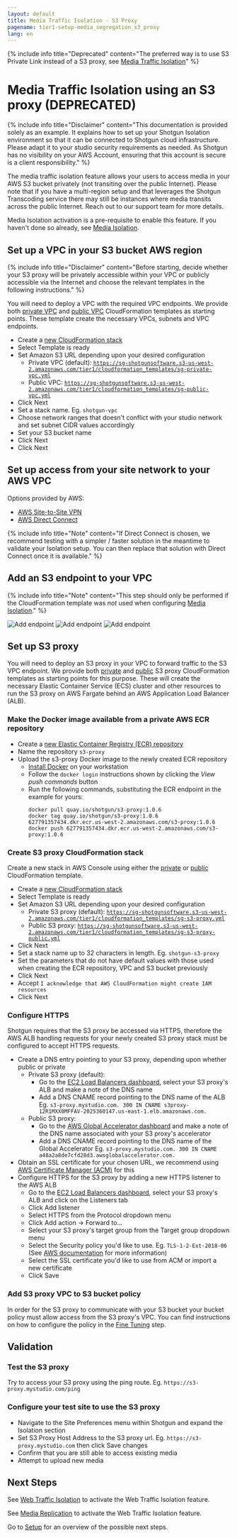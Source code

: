 ```yaml
---
layout: default
title: Media Traffic Isolation - S3 Proxy
pagename: tier1-setup-media_segregation_s3_proxy
lang: en
---
```


{% include info title="Deprecated" content="The preferred way is to use S3 Private Link instead of a S3 proxy, see [Media Traffic Isolation](./media_segregation.md)" %}

# Media Traffic Isolation using an S3 proxy (DEPRECATED)

{% include info title="Disclaimer" content="This documentation is provided solely as an example. It explains how to set up your Shotgun Isolation environment so that it can be connected to Shotgun cloud infrastructure. Please adapt it to your studio security requirements as needed. As Shotgun has no visibility on your AWS Account, ensuring that this account is secure is a client responsibility." %}

The media traffic isolation feature allows your users to access media in your AWS S3 bucket privately (not transiting over the public Internet). Please note that if you have a multi-region setup and that leverages the Shotgun Transcoding service there may still be instances where media transits across the public Internet. Reach out to our support team for more details.

Media Isolation activation is a pre-requisite to enable this feature. If you haven't done so already, see [Media Isolation](./s3_bucket.md).

## Set up a VPC in your S3 bucket AWS region

{% include info title="Disclaimer" content="Before starting, decide whether your S3 proxy will be privately accessible within your VPC or publicly accessible via the Internet and choose the relevant templates in the following instructions." %}

You will need to deploy a VPC with the required VPC endpoints. We provide both [private VPC](https://sg-shotgunsoftware.s3-us-west-2.amazonaws.com/tier1/cloudformation_templates/sg-private-vpc.yml) and [public VPC](https://sg-shotgunsoftware.s3-us-west-2.amazonaws.com/tier1/cloudformation_templates/sg-private-vpc.yml) CloudFormation templates as starting points. These template create the necessary VPCs, subnets and VPC endpoints.

* Create a [new CloudFormation stack](https://console.aws.amazon.com/cloudformation/home?#/stacks/create/template)
* Select Template is ready
* Set Amazon S3 URL depending upon your desired configuration
  * Private VPC (default):
    [`https://sg-shotgunsoftware.s3-us-west-2.amazonaws.com/tier1/cloudformation_templates/sg-private-vpc.yml`](https://sg-shotgunsoftware.s3-us-west-2.amazonaws.com/tier1/cloudformation_templates/sg-private-vpc.yml)
  * Public VPC:
    [`https://sg-shotgunsoftware.s3-us-west-2.amazonaws.com/tier1/cloudformation_templates/sg-public-vpc.yml`](https://sg-shotgunsoftware.s3-us-west-2.amazonaws.com/tier1/cloudformation_templates/sg-public-vpc.yml)
* Click Next
* Set a stack name. Eg. `shotgun-vpc`
* Choose network ranges that doesn't conflict with your studio network and set subnet CIDR values accordingly
* Set your S3 bucket name
* Click Next
* Click Next

## Set up access from your site network to your AWS VPC

Options provided by AWS:
* [AWS Site-to-Site VPN](https://docs.aws.amazon.com/vpn/latest/s2svpn/VPC_VPN.html)
* [AWS Direct Connect](https://aws.amazon.com/directconnect/)

{% include info title="Note" content="If Direct Connect is chosen, we recommend testing with a simpler / faster solution in the meantime to validate your Isolation setup. You can then replace that solution with Direct Connect once it is available." %}

## Add an S3 endpoint to your VPC

{% include info title="Note" content="This step should only be performed if the CloudFormation template was *not* used when configuring [Media Isolation](./s3_bucket.md)." %}

![Add endpoint](../images/tier1-endpoint-create-1.png)
![Add endpoint](../images/tier1-endpoint-create-2.png)
![Add endpoint](../images/tier1-endpoint-create-3.png)

## Set up S3 proxy

You will need to deploy an S3 proxy in your VPC to forward traffic to the S3 VPC endpoint. We provide both [private](https://sg-shotgunsoftware.s3-us-west-2.amazonaws.com/tier1/cloudformation_templates/sg-s3-proxy.yml) and [public](https://sg-shotgunsoftware.s3-us-west-2.amazonaws.com/tier1/cloudformation_templates/sg-s3-proxy-public.yml) S3 proxy CloudFormation templates as starting points for this purpose. These will create the necessary Elastic Container Service (ECS) cluster and other resources to run the S3 proxy on AWS Fargate behind an AWS Application Load Balancer (ALB).

### Make the Docker image available from a private AWS ECR repository

* Create a [new Elastic Container Registry (ECR) repository](https://console.aws.amazon.com/ecr/create-repository)
* Name the repository `s3-proxy`
* Upload the s3-proxy Docker image to the newly created ECR repository
  * [Install Docker](https://docs.docker.com/get-docker/) on your workstation
  * Follow the `docker login` instructions shown by clicking the *View push commands* button
  * Run the following commands, substituting the ECR endpoint in the example for yours:
    ```
    docker pull quay.io/shotgun/s3-proxy:1.0.6
    docker tag quay.io/shotgun/s3-proxy:1.0.6 627791357434.dkr.ecr.us-west-2.amazonaws.com/s3-proxy:1.0.6
    docker push 627791357434.dkr.ecr.us-west-2.amazonaws.com/s3-proxy:1.0.6
    ```

### Create S3 proxy CloudFormation stack

Create a new stack in AWS Console using either the [private](https://sg-shotgunsoftware.s3-us-west-2.amazonaws.com/tier1/cloudformation_templates/sg-s3-proxy.yml) or [public](https://sg-shotgunsoftware.s3-us-west-2.amazonaws.com/tier1/cloudformation_templates/sg-s3-proxy-public.yml) CloudFormation template.

* Create a [new CloudFormation stack](https://console.aws.amazon.com/cloudformation/home?#/stacks/create/template)
* Select Template is ready
* Set Amazon S3 URL depending upon your desired configuration
  * Private S3 proxy (default):
    [`https://sg-shotgunsoftware.s3-us-west-2.amazonaws.com/tier1/cloudformation_templates/sg-s3-proxy.yml`](https://sg-shotgunsoftware.s3-us-west-2.amazonaws.com/tier1/cloudformation_templates/sg-s3-proxy.yml)
  * Public S3 proxy:
    [`https://sg-shotgunsoftware.s3-us-west-2.amazonaws.com/tier1/cloudformation_templates/sg-s3-proxy-public.yml`](https://sg-shotgunsoftware.s3-us-west-2.amazonaws.com/tier1/cloudformation_templates/sg-s3-proxy-public.yml)
* Click Next
* Set a stack name up to 32 characters in length. Eg. `shotgun-s3-proxy`
* Set the parameters that do not have default values with those used when creating the ECR repository, VPC and S3 bucket previously
* Click Next
* Accept `I acknowledge that AWS CloudFormation might create IAM resources`
* Click Next

### Configure HTTPS

Shotgun requires that the S3 proxy be accessed via HTTPS, therefore the AWS ALB handling requests for your newly created S3 proxy stack must be configured to accept HTTPS requests.

* Create a DNS entry pointing to your S3 proxy, depending upon whether public or private
  * Private S3 proxy (default):
    * Go to the [EC2 Load Balancers dashboard](https://console.aws.amazon.com/ec2/home?#LoadBalancers), select your S3 proxy's ALB and make a note of the DNS name
    * Add a DNS CNAME record pointing to the DNS name of the ALB
      Eg. `s3-proxy.mystudio.com. 300 IN CNAME s3proxy-12R1MXX0MFFAV-2025360147.us-east-1.elb.amazonaws.com.`
  * Public S3 proxy:
    * Go to the [AWS Global Accelerator dashboard](https://console.aws.amazon.com/ec2/v2/home?#GlobalAcceleratorDashboard:) and make a note of the DNS name associated with your S3 proxy's accelerator
    * Add a DNS CNAME record pointing to the DNS name of the Global Accelerator
      Eg. `s3-proxy.mystudio.com. 300 IN CNAME a48a2a8de7cfd28d3.awsglobalaccelerator.com.`
* Obtain an SSL certificate for your chosen URL, we recommend using [AWS Certificate Manager (ACM)](https://aws.amazon.com/certificate-manager/) for this
* Configure HTTPS for the S3 proxy by adding a new HTTPS listener to the AWS ALB
  * Go to the [EC2 Load Balancers dashboard](https://console.aws.amazon.com/ec2/home?#LoadBalancers), select your S3 proxy's ALB and click on the Listeners tab
  * Click Add listener
  * Select HTTPS from the Protocol dropdown menu
  * Click Add action -> Forward to...
  * Select your S3 proxy's target group from the Target group dropdown menu
  * Select the Security policy you'd like to use. Eg. `TLS-1-2-Ext-2018-06` (See [AWS documentation](https://docs.aws.amazon.com/elasticloadbalancing/latest/application/create-https-listener.html#describe-ssl-policies) for more information)
  * Select the SSL certificate you'd like to use from ACM or import a new certificate
  * Click Save

### Add S3 proxy VPC to S3 bucket policy

In order for the S3 proxy to communicate with your S3 bucket your bucket policy must allow access from the S3 proxy's VPC. You can find instructions on how to configure the policy in the [Fine Tuning](./tuning.md#s3-bucket-policy) step.

## Validation

### Test the S3 proxy

Try to access your S3 proxy using the ping route. Eg. `https://s3-proxy.mystudio.com/ping`

### Configure your test site to use the S3 proxy

* Navigate to the Site Preferences menu within Shotgun and expand the Isolation section
* Set S3 Proxy Host Address to the S3 proxy url. Eg. `https://s3-proxy.mystudio.com` then click Save changes
* Confirm that you are still able to access existing media
* Attempt to upload new media

## Next Steps

See [Web Traffic Isolation](./traffic_segregation.md) to activate the Web Traffic Isolation feature.

See [Media Replication](./s3_replication.md) to activate the Web Traffic Isolation feature.

Go to [Setup](./setup.md) for an overview of the possible next steps.
